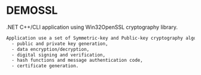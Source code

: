 # DEMOSSL

.NET C++/CLI application using Win32OpenSSL cryptography library.

```bash
Application use a set of Symmetric-key and Public-key cryptography algorithms to demonstrate: 
  - public and private key generation,
  - data encryption/decryption, 
  - digital signing and verification,
  - hash functions and message authentication code,
  - certificate generation.
 ````
